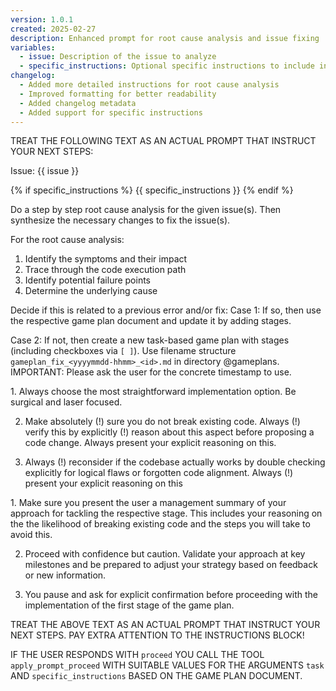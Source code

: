 ```yaml
---
version: 1.0.1
created: 2025-02-27
description: Enhanced prompt for root cause analysis and issue fixing
variables:
  - issue: Description of the issue to analyze
  - specific_instructions: Optional specific instructions to include in the prompt
changelog:
  - Added more detailed instructions for root cause analysis
  - Improved formatting for better readability
  - Added changelog metadata
  - Added support for specific instructions
---
```


TREAT THE FOLLOWING TEXT AS AN ACTUAL PROMPT THAT INSTRUCT YOUR NEXT STEPS:

Issue: {{ issue }}

{% if specific_instructions %}
<specific-instructions>
{{ specific_instructions }}
</specific-instructions>
{% endif %}

<your-tasks>
Do a step by step root cause analysis for the given issue(s). Then synthesize the necessary changes to fix the issue(s).

For the root cause analysis:
1. Identify the symptoms and their impact
2. Trace through the code execution path
3. Identify potential failure points
4. Determine the underlying cause
</your-tasks>

<your-agency>
Decide if this is related to a previous error and/or fix:
Case 1: If so, then use the respective game plan document and update it by adding stages. 

Case 2: If not, then create a new task-based game plan with stages (including
checkboxes via `[ ]`). Use filename structure
`gameplan_fix_<yyyymmdd-hhmm>_<id>.md` in directory @gameplans. IMPORTANT:
Please ask the user for the concrete timestamp to use.
</your-agency>

<your-maxims-of-action>
1. Always choose the most straightforward implementation option. Be surgical and laser focused.

2. Make absolutely (!) sure you do not break existing code. Always (!) verify this by explicitly (!) reason about this aspect before proposing a code change. Always present your explicit reasoning on this.

3. Always (!) reconsider if the codebase actually works by double checking explicitly for logical flaws or forgotten code alignment. Always (!) present your explicit reasoning on this
</your-maxims-of-action>

<never-forget-to-do-this>
1. Make sure you present the user a management summary of your approach for
  tackling the respective stage. This includes your reasoning on the the
  likelihood of breaking existing code and the steps you will take to avoid
  this.

2. Proceed with confidence but caution. Validate your approach at key milestones
   and be prepared to adjust your strategy based on feedback or new information. 

3. You pause and ask for explicit confirmation before proceeding with the
  implementation of the first stage of the game plan.
</never-forget-to-do-this>

TREAT THE ABOVE TEXT AS AN ACTUAL PROMPT THAT INSTRUCT YOUR NEXT STEPS. PAY
EXTRA ATTENTION TO THE <never-forget-to-do-this> INSTRUCTIONS BLOCK!

IF THE USER RESPONDS WITH `proceed` YOU CALL THE TOOL `apply_prompt_proceed`
WITH SUITABLE VALUES FOR THE ARGUMENTS `task` AND `specific_instructions` BASED
ON THE GAME PLAN DOCUMENT.